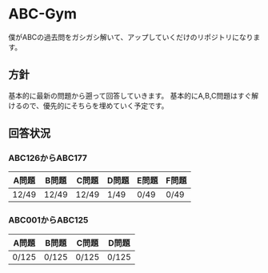 # ABC-Gym
僕がABCの過去問をガシガシ解いて、アップしていくだけのリポジトリになります。

## 方針
基本的に最新の問題から遡って回答していきます。
基本的にA,B,C問題はすぐ解けるので、優先的にそちらを埋めていく予定です。

## 回答状況

### ABC126からABC177
| A問題 | B問題 | C問題 | D問題 | E問題 | F問題 |
| ----- | ----- | ----- | ----- | ----- | ----- |
| 12/49 | 12/49 | 12/49 |  1/49 |  0/49 |  0/49 |

### ABC001からABC125
| A問題 | B問題 | C問題 | D問題 |
| ----- | ----- | ----- | ----- |
| 0/125 | 0/125 | 0/125 | 0/125 |